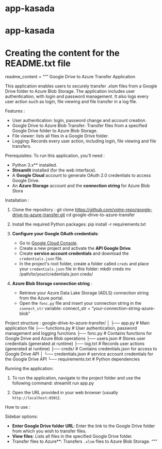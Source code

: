 # app-kasada
# app-kasada

# Creating the content for the README.txt file
readme_content = “””
Google Drive to Azure Transfer Application

This application enables users to securely transfer .xlsm files from a Google Drive folder to Azure Blob Storage. The application includes user authentication, with login and password management. It also logs every user action such as login, file viewing and file transfer in a log file.

Features :
- User authentication: login, password change and account creation.
- Google Drive to Azure Blob Transfer: Transfer files from a specified Google Drive folder to Azure Blob Storage.
- File viewer: lists all files in a Google Drive folder.
- Logging: Records every user action, including login, file viewing and file transfers.

Prerequisites:
To run this application, you'll need :
- Python 3.x** installed.
- **Streamlit** installed (for the web interface).
- A **Google Cloud** account to generate OAuth 2.0 credentials to access Google Drive.
- An **Azure Storage** account and the **connection string** for Azure Blob Stora


Installation :

1. Clone the repository :
   git clone https://github.com/votre-repo/google-drive-to-azure-transfer.git
   cd google-drive-to-azure-transfer

2. Install the required Python packages:
   pip install -r requirements.txt

3. **Configure your Google OAuth credentials**:
   - Go to [Google Cloud Console](https://console.cloud.google.com/).
   - Create a new project and activate the **API Google Drive**.
   - Create **service account credentials** and download the `credentials.json` file.
   - In the project's root folder, create a folder called `creds` and place your `credentials.json` file in this folder:
     mkdir creds
     mv /path/to/your/credentials.json creds/

4. **Azure Blob Storage connection string** :
   - Retrieve your Azure Data Lake Storage (ADLS) connection string from the Azure portal.
   - Open the `fonc.py` file and insert your connection string in the `connect_str` variable:
     connect_str = “your-connection-string-azure-blob”


Project structure :
google-drive-to-azure-transfer/
│
├── app.py # Main application file
├── functions.py # User authentication, password management and logging functions
├── fonc.py # Contains functions for Google Drive and Azure Blob operations
├── users.json # Stores user credentials (generated at runtime)
├── log.txt # Records user actions (generated at runtime)
├── creds/ # Contains credentials.json for access to Google Drive API
│ └── credentials.json # service account credentials for the Google Drive API
└── requirements.txt # Python dependencies

Running the application:

1. To run the application, navigate to the project folder and use the following command:
   streamlit run app.py

2. Open the URL provided in your web browser (usually `http://localhost:8501`).

How to use :

Sidebar options:
- **Enter Google Drive folder URL**: Enter the link to the Google Drive folder from which you wish to transfer files.
- **View files**: Lists all files in the specified Google Drive folder.
- Transfer files to Azure**: Transfers `.xlsm` files to Azure Blob Storage.
“"”